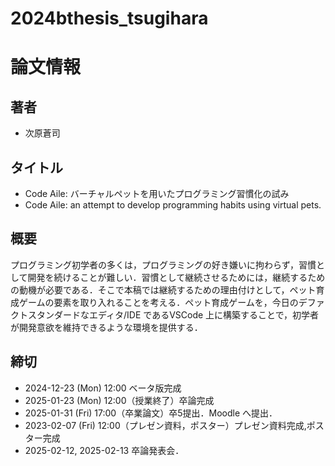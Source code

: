 # 2024bthesis_tsugihara
# 論文情報
## 著者
- 次原蒼司

## タイトル
- Code Aile: バーチャルペットを用いたプログラミング習慣化の試み
- Code Aile: an attempt to develop programming habits using virtual pets.


## 概要
プログラミング初学者の多くは，プログラミングの好き嫌いに拘わらず，習慣として開発を続けることが難しい．習慣として継続させるためには，継続するための動機が必要である．そこで本稿では継続するための理由付けとして，ペット育成ゲームの要素を取り入れることを考える．ペット育成ゲームを，今日のデファクトスタンダードなエディタ/IDE であるVSCode 上に構築することで，初学者が開発意欲を維持できるような環境を提供する．

## 締切
- 2024-12-23 (Mon) 12:00 ベータ版完成
- 2025-01-23 (Mon) 12:00（授業終了）卒論完成
- 2025-01-31 (Fri) 17:00（卒業論文）卒5提出．Moodle へ提出．
- 2023-02-07 (Fri) 12:00（プレゼン資料，ポスター）プレゼン資料完成,ポスター完成
- 2025-02-12, 2025-02-13 卒論発表会．